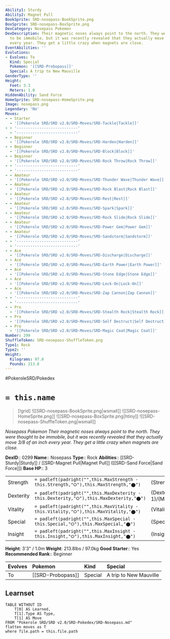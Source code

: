 ```yaml
---
Ability1: Sturdy
Ability2: Magnet Pull
BookSprite: SRD-nosepass-BookSprite.png
BoxSprite: SRD-nosepass-BoxSprite.png
DexCategory: Nosepass Pokemon
DexDescription: Their magnetic noses always point to the north. They were thought
  to be immobile, but it was recently revealed that they actually move 3/8 of an inch
  every year. They get a little crazy when magnets are close.
EventAbilities: ''
Evolutions:
- Evolves: To
  Kind: Special
  Pokemon: '[[SRD-Probopass]]'
  Special: A trip to New Mauville
GenderType: ''
Height:
  Feet: 3.3
  Meters: 1.0
HiddenAbility: Sand Force
HomeSprite: SRD-nosepass-HomeSprite.png
Image: nosepass.png
Legendary: 'No'
Moves:
- - Starter
  - '[[Pokerole SRD/SRD v2.0/SRD-Moves/SRD-Tackle|Tackle]]'
- - '---------------------------'
  - '---------------------------'
- - Beginner
  - '[[Pokerole SRD/SRD v2.0/SRD-Moves/SRD-Harden|Harden]]'
- - Beginner
  - '[[Pokerole SRD/SRD v2.0/SRD-Moves/SRD-Block|Block]]'
- - Beginner
  - '[[Pokerole SRD/SRD v2.0/SRD-Moves/SRD-Rock Throw|Rock Throw]]'
- - '---------------------------'
  - '---------------------------'
- - Amateur
  - '[[Pokerole SRD/SRD v2.0/SRD-Moves/SRD-Thunder Wave|Thunder Wave]]'
- - Amateur
  - '[[Pokerole SRD/SRD v2.0/SRD-Moves/SRD-Rock Blast|Rock Blast]]'
- - Amateur
  - '[[Pokerole SRD/SRD v2.0/SRD-Moves/SRD-Rest|Rest]]'
- - Amateur
  - '[[Pokerole SRD/SRD v2.0/SRD-Moves/SRD-Spark|Spark]]'
- - Amateur
  - '[[Pokerole SRD/SRD v2.0/SRD-Moves/SRD-Rock Slide|Rock Slide]]'
- - Amateur
  - '[[Pokerole SRD/SRD v2.0/SRD-Moves/SRD-Power Gem|Power Gem]]'
- - Amateur
  - '[[Pokerole SRD/SRD v2.0/SRD-Moves/SRD-Sandstorm|Sandstorm]]'
- - '---------------------------'
  - '---------------------------'
- - Ace
  - '[[Pokerole SRD/SRD v2.0/SRD-Moves/SRD-Discharge|Discharge]]'
- - Ace
  - '[[Pokerole SRD/SRD v2.0/SRD-Moves/SRD-Earth Power|Earth Power]]'
- - Ace
  - '[[Pokerole SRD/SRD v2.0/SRD-Moves/SRD-Stone Edge|Stone Edge]]'
- - Ace
  - '[[Pokerole SRD/SRD v2.0/SRD-Moves/SRD-Lock-On|Lock-On]]'
- - Ace
  - '[[Pokerole SRD/SRD v2.0/SRD-Moves/SRD-Zap Cannon|Zap Cannon]]'
- - '---------------------------'
  - '---------------------------'
- - Pro
  - '[[Pokerole SRD/SRD v2.0/SRD-Moves/SRD-Stealth Rock|Stealth Rock]]'
- - Pro
  - '[[Pokerole SRD/SRD v2.0/SRD-Moves/SRD-Self Destruct|Self Destruct]]'
- - Pro
  - '[[Pokerole SRD/SRD v2.0/SRD-Moves/SRD-Magic Coat|Magic Coat]]'
Number: 299
ShuffleToken: SRD-nosepass-ShuffleToken.png
Type1: Rock
Type2: ''
Weight:
  Kilograms: 97.0
  Pounds: 213.8
---
```


#PokeroleSRD/Pokedex

# `= this.name`

> [!grid]
> ![[SRD-nosepass-BookSprite.png|wsmall]]
> ![[SRD-nosepass-HomeSprite.png]]
> ![[SRD-nosepass-BoxSprite.png|htiny]]
> ![[SRD-nosepass-ShuffleToken.png|wsmall]]


*Nosepass Pokemon*
*Their magnetic noses always point to the north. They were thought to be immobile, but it was recently revealed that they actually move 3/8 of an inch every year. They get a little crazy when magnets are close.*

**DexID**:: 0299
**Name**:: Nosepass
**Type**:: Rock
**Abilities**:: [[SRD-Sturdy|Sturdy]] / [[SRD-Magnet Pull|Magnet Pull]] ([[SRD-Sand Force|Sand Force]])
**Base HP**:: 3

|           |                                                                                        |                                          |
| --------- | -------------------------------------------------------------------------------------- | ---------------------------------------- |
| Strength  | `= padleft(padright("",this.MaxStrength - this.Strength,"⭘"),this.MaxStrength,"⬤")`    | (Strength::2)/(MaxStrength::4)   |
| Dexterity | `= padleft(padright("",this.MaxDexterity - this.Dexterity,"⭘"),this.MaxDexterity,"⬤")` | (Dexterity:: 1)/(MaxDexterity::3) |
| Vitality  | `= padleft(padright("",this.MaxVitality - this.Vitality,"⭘"),this.MaxVitality,"⬤")`    | (Vitality::3)/(MaxVitality::7)   |
| Special   | `= padleft(padright("",this.MaxSpecial - this.Special,"⭘"),this.MaxSpecial,"⬤")`       | (Special::2)/(MaxSpecial::4)     |
| Insight   | `= padleft(padright("",this.MaxInsight - this.Insight,"⭘"),this.MaxInsight,"⬤")`       | (Insight::2)/(MaxInsight::5)     |

**Height**: 3'3" / 1.0m
**Weight**: 213.8lbs / 97.0kg
**Good Starter**:: Yes
**Recommended Rank**:: Beginner

| Evolves   | Pokemon           | Kind    | Special                |
|:----------|:------------------|:--------|:-----------------------|
| To        | [[SRD-Probopass]] | Special | A trip to New Mauville |

## Learnset

```dataview
TABLE WITHOUT ID
    T[0] AS Learned,
    T[1].Type AS Type,
    T[1] AS Move
FROM "Pokerole SRD/SRD v2.0/SRD-Pokedex/SRD-Nosepass.md"
flatten moves as T
where file.path = this.file.path
```
